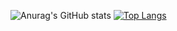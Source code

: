 ![Anurag's GitHub stats](https://github-readme-stats.vercel.app/api?username=Dimianas&show_icons=true&theme=radical)
[![Top Langs](https://github-readme-stats.vercel.app/api/top-langs/?username=Dimianas&hide_progress=true&layout=compact)](https://github.com/anuraghazra/github-readme-stats)
